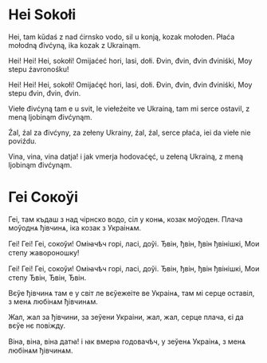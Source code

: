 # Hei Sokołi

Hei, tam kŭdaś z nad ćirnsko vodo,
sil u konją, kozak mołoden.
Płaća mołodną đivćyną,
ika kozak z Ukrainąm.

Hei! Hei! Hei, sokołi!
Omijaćeć hori, lasi, dołi.
Đvin, đvin, đvin đviniśki,
Moy stepu źavronośku!

Hei! Hei! Hei, sokołi!
Omijaćęć hori, lasi, dołi.
Đvin, đvin, đvin đviniśki,
Moy stepu đvin, đvin, đvin.

Viełe đivćyną tam e u svit,
le viełeźeite ve Ukrainą,
tam mi serce ostavil,
z meną ljobinąm đivćynąm.

Źal, źal za đivćyny,
za zełeny Ukrainy,
źal, źal, serce płaća,
iei da viełe nie poviźdu.

Vina, vina, vina datja!
i jak vmerja hodovaćęć,
u zełeną Ukrainą,
z meną ljobinąm đivćynąm.


# Геі Сокоўі

Геі, там къдаш з над чірнско водо,
сіл у конѩ, козак моўоден.
Плача моўоднѧ ђівчинѧ,
іка козак з Украінѧм.

Геі! Геі! Геі, сокоўи!
Оміꙗчѣч горі, ласі, доўі.
Ђвін, ђвін, ђвін ђвінішкі,
Мои степу жавороношку!

Геі! Геі! Геі, сокоўи!
Оміꙗчѣч горі, ласі, доўі.
Ђвін, ђвін, ђвін ђвінішкі,
Мои степу Ђвін, Ђвін, Ђвін.

Вєўе ђівчинѧ там е у світ
ле вєўежеіте ве Украінѧ,
там мі серце оставіл,
з менѧ любінѧм ђівчинѧм.

Жал, жал за ђівчини,
за зеўени Украіни,
жал, жал, серце плача,
єі да вєўе нє повіжду.

Віна, віна, віна датꙗ!
і ꙗк вмерꙗ годовачѣч,
у зеўенѧ Украінѧ,
з менѧ любінѧм ђівчинѧм.
